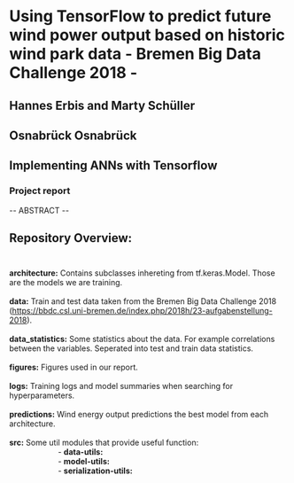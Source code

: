 # Using TensorFlow to predict future wind power output based on historic wind park data - Bremen Big Data Challenge 2018 -
## Hannes Erbis and Marty Schüller
## Osnabrück Osnabrück
## Implementing ANNs with Tensorflow
### Project report

-- ABSTRACT -- 


## Repository Overview: <br><br>
<b>architecture:</b> Contains subclasses inhereting from tf.keras.Model. Those are the models we are training. <br><br>
<b>data:</b> Train and test data taken from the Bremen Big Data Challenge 2018 (https://bbdc.csl.uni-bremen.de/index.php/2018h/23-aufgabenstellung-2018). <br><br>
<b>data_statistics:</b> Some statistics about the data. For example correlations between the variables. Seperated into test and train data statistics.  <br><br>
<b>figures:</b> Figures used in our report. <br><br>
<b>logs:</b> Training logs and model summaries when searching for hyperparameters. <br><br>
<b>predictions:</b> Wind energy output predictions the best model from each architecture. <br><br>
<b>src:</b> Some util modules that provide useful function: <br>
&emsp;&emsp;&emsp;&emsp;&emsp;&emsp;    - <b>data-utils:</b> <br>
&emsp;&emsp;&emsp;&emsp;&emsp;&emsp;    - <b>model-utils:</b> <br>
&emsp;&emsp;&emsp;&emsp;&emsp;&emsp;    - <b>serialization-utils:</b> <br>



